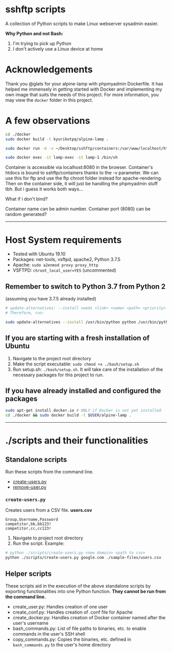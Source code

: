 # sshftp scripts
A collection of Python scripts to make Linux webserver sysadmin easier.

**Why Python and not Bash:** 
1) I'm trying to pick up Python
2) I don't actively use a Linux device at home

# Acknowledgements
Thank you @glats for your alpine-lamp with phpmyadmin Dockerfile. It has helped me immensely in getting started with Docker and implementing my own image that suits the needs of this project. For more information, you may view the `docker` folder in this project.

# A few observations
```bash
cd ./docker
sudo docker build -t kyurikotpq/alpine-lamp .

sudo docker run -d -v ~/Desktop/sshftp/containers:/var/www/localhost/htdocs/ -e MYSQL_ROOT_PASSWORD=lamp-1 -p 8080:80 --name lamp-1 kyurikotpq/alpine-lamp

sudo docker exec -it lamp-exec -it lamp-1 /bin/sh
```
Container is accessible via localhost:8080 in the browser.
Container's htdocs is bound to sshftp/containers thanks to the -v parameter. We can use this for ftp and use the ftp chroot folder instead for apache-rendering. Then on the container side, it will just be handling the phpmyadmin stuff tbh. But i guess it works both ways...

What if i don't bind?

Container name can be admin number.
Container port (8080) can be random generated?

---

# Host System requirements
- Tested with Ubuntu 19.10
- Packages: net-tools, vsftpd, apache2, Python 3.7.5
- Apache: `sudo a2enmod proxy proxy_http`
- VSFTPD: `chroot_local_user=YES` (uncommented)

## Remember to switch to Python 3.7 from Python 2
(assuming you have 3.7.5 already installed)
```bash
# update-alternatives: --install needs <link> <name> <path> <priority>
# Therefore, run:

sudo update-alternatives --install /usr/bin/python python /usr/bin/python3 1
```

## If you are starting with a fresh installation of Ubuntu
1. Navigate to the project root directory
2. Make the script executable: `sudo chmod +x ./bash/setup.sh`
3. Run setup.sh: `./bash/setup.sh`.
It will take care of the installation of the necessary packages for this project to run.

## If you have already installed and configured the packages
```bash
sudo apt-get install docker.io # ONLY if Docker is not yet installed 
cd ./docker && sudo docker build -t $USER/alpine-lamp .
```

---

# ./scripts and their functionalities
## Standalone scripts
Run these scripts from the command line.
- [create-users.py](/#create-users.py)
- [remove-user.py](/#remove-user.py)

### `create-users.py`
Creates users from a CSV file.
**users.csv**
```
Group,Username,Password
competitor,bb,bb123!
competitor,cc,cc123!
```

1. Navigate to project root directory
2. Run the script. Example:
```bash
# python ./scripts/create-users.py <new domain> <path to csv>
python ./scripts/create-users.py google.com ./sample-files/users.csv
```

## Helper scripts
These scripts aid in the execution of the above standalone scripts by exporting functionalities into one Python function. **They cannot be run from the command line.**
- create_user.py: Handles creation of one user
- create_conf.py: Handles creation of .conf file for Apache
- create_docker.py: Handles creation of Docker container named after the user's username
- bash_commands.py: List of file paths to binaries, etc. to enable commands in the user's SSH shell
- copy_commands.py: Copies the binaries, etc. defined in `bash_commands.py` to the user's home directory